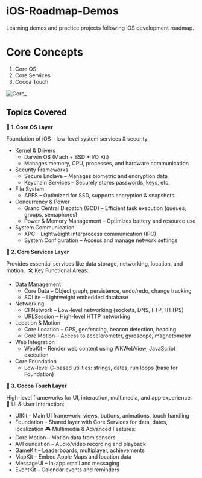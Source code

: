 # iOS-Roadmap-Demos
Learning demos and practice projects following iOS development roadmap.

# Core Concepts

1. Core OS
2. Core Services
3. Cocoa Touch 

![Core_](https://github.com/user-attachments/assets/f624e91e-7c82-4e01-8795-007300a5561b)


## Topics Covered 

**🔹 1. Core OS Layer **

Foundation of iOS – low-level system services & security. 
* Kernel & Drivers
    * Darwin OS (Mach + BSD + I/O Kit)
    * Manages memory, CPU, processes, and hardware communication
* Security Frameworks
    * Secure Enclave – Manages biometric and encryption data
    * Keychain Services – Securely stores passwords, keys, etc.
* File System
    * APFS – Optimized for SSD, supports encryption & snapshots
* Concurrency & Power
    * Grand Central Dispatch (GCD) – Efficient task execution (queues, groups, semaphores)
    * Power & Memory Management – Optimizes battery and resource use
* System Communication
    * XPC – Lightweight interprocess communication (IPC)
    * System Configuration – Access and manage network settings

**🔹 2. Core Services Layer **

Provides essential services like data storage, networking, location, and motion. 
🛠 Key Functional Areas:
* Data Management
    * Core Data – Object graph, persistence, undo/redo, change tracking
    * SQLite – Lightweight embedded database
* Networking
    * CFNetwork – Low-level networking (sockets, DNS, FTP, HTTPS)
    * URLSession – High-level HTTP networking
* Location & Motion
    * Core Location – GPS, geofencing, beacon detection, heading
    * Core Motion – Access to accelerometer, gyroscope, magnetometer
* Web Integration
    * WebKit – Render web content using WKWebView, JavaScript execution
* Core Foundation
    * Low-level C-based utilities: strings, dates, run loops (base for Foundation)

**🔹 3. Cocoa Touch Layer **

High-level frameworks for UI, interaction, multimedia, and app experience. 
🎨 UI & User Interaction:
* UIKit – Main UI framework: views, buttons, animations, touch handling
* Foundation – Shared layer with Core Services for data, dates, localization
🎮 Multimedia & Advanced Features:
* Core Motion – Motion data from sensors
* AVFoundation – Audio/video recording and playback
* GameKit – Leaderboards, multiplayer, achievements
* MapKit – Embed Apple Maps and location data
* MessageUI – In-app email and messaging
* EventKit – Calendar events and reminders

